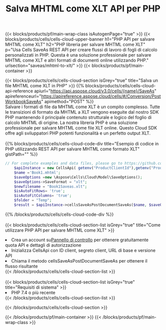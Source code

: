 ﻿---
title:  Salva MHTML come XLT API per PHP
description:  API cloud e SDK per Microsoft Excel e OpenOffice Calc. Converti foglio di calcolo in un altro file di formato.
url: /it/php/saveas/mhtml-to-xlt/
---
{{< blocks/products/pf/main-wrap-class isAutogenPage="true" >}}
{{< blocks/products/cells/cells-cloud-upper-banner h1="PHP API per salvare MHTML come XLT" h2="PHP libreria per salvare MHTML come XLT" p="Usa Cells SaveAs REST API per creare flussi di lavoro di fogli di calcolo personalizzati in PHP. Questa è una soluzione professionale per salvare MHTML come XLT e altri formati di documenti online utilizzando PHP." urlsection="saveas/mhtml-to-xlt/" >}}
{{< blocks/products/pf/main-container >}}

{{< blocks/products/cells/cells-cloud-section isGrey="true" title="Salva un file MHTML come XLT in PHP" >}}
{{% blocks/products/cells/cells-cloud-api-reference apiurl="https://api.aspose.cloud/v3.0/cells/{name}/SaveAs" apireferenceurl="https://apireference.aspose.cloud/cells/#/Conversion/PostWorkbookSaveAs" apimethod="POST" %}}
<br/>
Salvare i formati di file da MHTML come XLT è un compito complesso. Tutte le transizioni di formato da MHTML a XLT vengono eseguite dal nostro SDK PHP mantenendo il principale contenuto strutturale e logico del foglio di calcolo MHTML di origine. La nostra libreria PHP è una soluzione professionale per salvare MHTML come file XLT online. Questo Cloud SDK offre agli sviluppatori PHP potenti funzionalità e un perfetto output XLT.
<br/>
<br/>
{{% blocks/products/cells/cells-cloud-code-div title="Esempio di codice in PHP utilizzando REST API per salvare MHTML come formato XLT" gistPath="" %}}
  
```php
// For complete examples and data files, please go to https://github.com/aspose-cells-cloud/aspose-cells-cloud-php/
    $apiInstance = new CellsApi( getenv("ProductClientId"),getenv("ProductClientSecret") );
    $name ='Book1.mhtml';
    $saveOptions =new \Aspose\Cells\Cloud\Model\SaveOptions();
    $saveOptions->SaveFormat = "xlt";
    $newfilename = "Book1Saveas.xlt";
    $isAutoFitRows= 'true';
    $isAutoFitColumns= 'true';
    $folder = "Temp";
    $result = $apiInstance->cellsSaveAsPostDocumentSaveAs($name, $saveOptions, $newfilename,$isAutoFitRows, $isAutoFitColumns, $folder);
```
  
{{% /blocks/products/cells/cells-cloud-code-div %}}
<br/>
<br/>
{{< blocks/products/cells/cells-cloud-section-list isGrey="true" title="Come utilizzare PHP API per salvare MHTML come XLT" >}}
<li> Crea un account su<a href="https://dashboard.aspose.cloud/">Pannello di controllo</a> per ottenere gratuitamente quota API e dettagli di autorizzazione</li>
<li>Inizializza CellsApi con ID client, segreto client, URL di base e versione API</li>
<li>Chiama il metodo cellsSaveAsPostDocumentSaveAs per ottenere il flusso risultante</li>
{{< /blocks/products/cells/cells-cloud-section-list >}}
<br/>
<br/>
{{< blocks/products/cells/cells-cloud-section-list isGrey="true" title="Requisiti di sistema" >}}
<li>PHP 7.4 o più recente</li>
{{< /blocks/products/cells/cells-cloud-section-list >}}

{{< /blocks/products/cells/cells-cloud-section >}}

{{< /blocks/products/pf/main-container >}}
{{< /blocks/products/pf/main-wrap-class >}}
